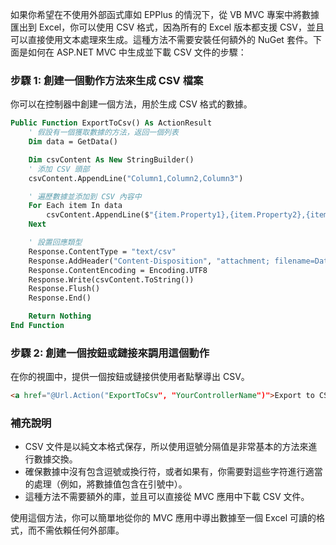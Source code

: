 如果你希望在不使用外部函式庫如 EPPlus 的情況下，從 VB MVC 專案中將數據匯出到 Excel，你可以使用 CSV 格式，因為所有的 Excel 版本都支援 CSV，並且可以直接使用文本處理來生成。這種方法不需要安裝任何額外的 NuGet 套件。下面是如何在 ASP.NET MVC 中生成並下載 CSV 文件的步驟：

### 步驟 1: 創建一個動作方法來生成 CSV 檔案

你可以在控制器中創建一個方法，用於生成 CSV 格式的數據。

```vb
Public Function ExportToCsv() As ActionResult
    ' 假設有一個獲取數據的方法，返回一個列表
    Dim data = GetData()

    Dim csvContent As New StringBuilder()
    ' 添加 CSV 頭部
    csvContent.AppendLine("Column1,Column2,Column3")

    ' 遍歷數據並添加到 CSV 內容中
    For Each item In data
        csvContent.AppendLine($"{item.Property1},{item.Property2},{item.Property3}")
    Next

    ' 設置回應類型
    Response.ContentType = "text/csv"
    Response.AddHeader("Content-Disposition", "attachment; filename=Data.csv")
    Response.ContentEncoding = Encoding.UTF8
    Response.Write(csvContent.ToString())
    Response.Flush()
    Response.End()

    Return Nothing
End Function
```

### 步驟 2: 創建一個按鈕或鏈接來調用這個動作

在你的視圖中，提供一個按鈕或鏈接供使用者點擊導出 CSV。

```html
<a href="@Url.Action("ExportToCsv", "YourControllerName")">Export to CSV</a>
```

### 補充說明

- CSV 文件是以純文本格式保存，所以使用逗號分隔值是非常基本的方法來進行數據交換。
- 確保數據中沒有包含逗號或換行符，或者如果有，你需要對這些字符進行適當的處理（例如，將數據值包含在引號中）。
- 這種方法不需要額外的庫，並且可以直接從 MVC 應用中下載 CSV 文件。

使用這個方法，你可以簡單地從你的 MVC 應用中導出數據至一個 Excel 可讀的格式，而不需依賴任何外部庫。